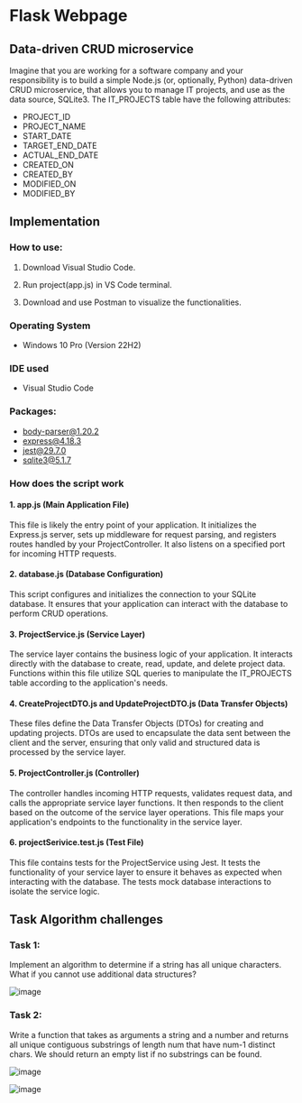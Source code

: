 # Flask Webpage

## Data-driven CRUD microservice

Imagine that you are working for a software company and your responsibility is to build a
simple Node.js (or, optionally, Python) data-driven CRUD microservice, that allows you to manage
IT projects, and use as the data source, SQLite3.
The IT_PROJECTS table have the following attributes:
  - PROJECT_ID
  - PROJECT_NAME
  - START_DATE
  - TARGET_END_DATE
  - ACTUAL_END_DATE
  - CREATED_ON
  - CREATED_BY
  - MODIFIED_ON
  - MODIFIED_BY

## Implementation

### How to use:

1. Download Visual Studio Code.

2. Run project(app.js) in VS Code terminal.

3. Download and use Postman to visualize the functionalities.

### Operating System

- Windows 10 Pro (Version 22H2)

### IDE used

- Visual Studio Code

### Packages:

- body-parser@1.20.2
- express@4.18.3
- jest@29.7.0
- sqlite3@5.1.7

### How does the script work

#### 1. app.js (Main Application File)
This file is likely the entry point of your application. It initializes the Express.js server, sets up middleware for request parsing, and registers routes handled by your ProjectController. It also listens on a specified port for incoming HTTP requests.

#### 2. database.js (Database Configuration)
This script configures and initializes the connection to your SQLite database. It ensures that your application can interact with the database to perform CRUD operations.

#### 3. ProjectService.js (Service Layer)
The service layer contains the business logic of your application. It interacts directly with the database to create, read, update, and delete project data. Functions within this file utilize SQL queries to manipulate the IT_PROJECTS table according to the application's needs.

#### 4. CreateProjectDTO.js and UpdateProjectDTO.js (Data Transfer Objects)
These files define the Data Transfer Objects (DTOs) for creating and updating projects. DTOs are used to encapsulate the data sent between the client and the server, ensuring that only valid and structured data is processed by the service layer.

#### 5. ProjectController.js (Controller)
The controller handles incoming HTTP requests, validates request data, and calls the appropriate service layer functions. It then responds to the client based on the outcome of the service layer operations. This file maps your application's endpoints to the functionality in the service layer.

#### 6. projectSerivice.test.js (Test File)
This file contains tests for the ProjectService using Jest. It tests the functionality of your service layer to ensure it behaves as expected when interacting with the database. The tests mock database interactions to isolate the service logic.

## Task Algorithm challenges

### Task 1:

  Implement an algorithm to determine if a string has all unique characters. What if you cannot use
additional data structures?

![image](https://github.com/vladyc1234/FlaskWebpage/assets/73032808/49be2b93-0bbb-4bf8-955d-a93a83e5cb83)

### Task 2:

  Write a function that takes as arguments a string and a number and returns all unique contiguous
substrings of length num that have num-1 distinct chars. We should return an empty list if no
substrings can be found.

![image](https://github.com/vladyc1234/FlaskWebpage/assets/73032808/5bd08c52-f270-483b-ac95-db62d9dde026)

![image](https://github.com/vladyc1234/FlaskWebpage/assets/73032808/58c7c29c-927f-40ee-bf33-493f51e1bc6f)



